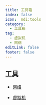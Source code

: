 ```yaml
---
title: 工具箱
index: false
icon:  mdi:tools
category:
  - 工具箱
tag:
  - 虚拟机
  - 网络
editLink: false
footer: false
---
```


## 工具

- [网络](./network/README.md)

- [虚拟机](./vmware/README.md)
